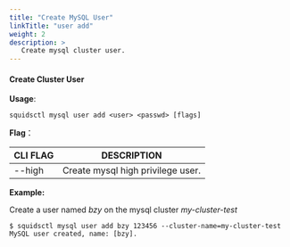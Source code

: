 ```yaml
---
title: "Create MySQL User"
linkTitle: "user add"
weight: 2
description: >
   Create mysql cluster user.
---
```


#### Create Cluster User

**Usage**:

```shell script
squidsctl mysql user add <user> <passwd> [flags]
```

**Flag**：

| CLI FLAG | DESCRIPTION                       |
| -------- | --------------------------------- |
| --high   | Create mysql high privilege user. |

**Example:**

Create a user named *bzy* on the mysql cluster *my-cluster-test*

```shell
$ squidsctl mysql user add bzy 123456 --cluster-name=my-cluster-test 
MySQL user created, name: [bzy].
```